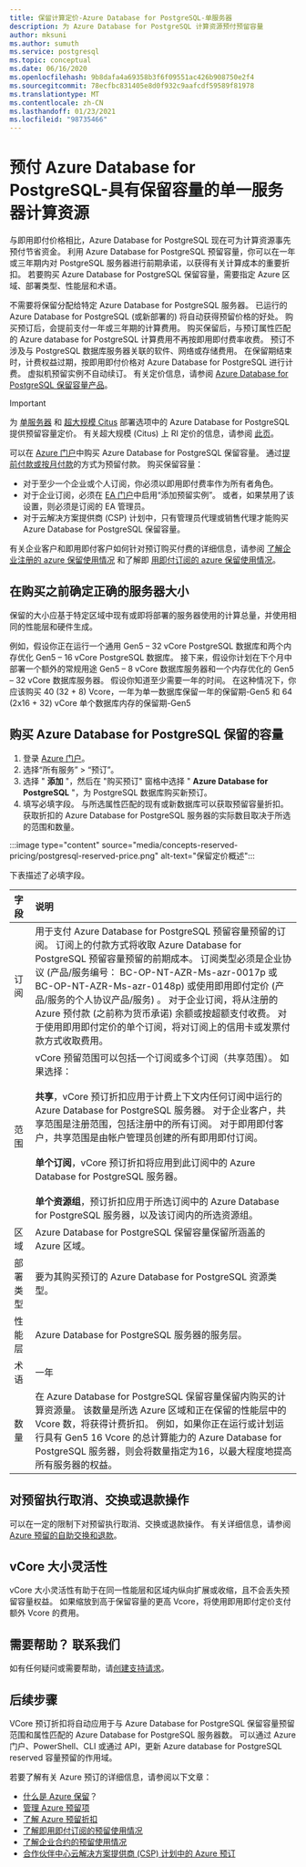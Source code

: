 ```yaml
---
title: 保留计算定价-Azure Database for PostgreSQL-单服务器
description: 为 Azure Database for PostgreSQL 计算资源预付预留容量
author: mksuni
ms.author: sumuth
ms.service: postgresql
ms.topic: conceptual
ms.date: 06/16/2020
ms.openlocfilehash: 9b8dafa4a69358b3f6f09551ac426b908750e2f4
ms.sourcegitcommit: 78ecfbc831405e8d0f932c9aafcdf59589f81978
ms.translationtype: MT
ms.contentlocale: zh-CN
ms.lasthandoff: 01/23/2021
ms.locfileid: "98735466"
---
```

# <a name="prepay-for-azure-database-for-postgresql---single-server-compute-resources-with-reserved-capacity"></a>预付 Azure Database for PostgreSQL-具有保留容量的单一服务器计算资源

与即用即付价格相比，Azure Database for PostgreSQL 现在可为计算资源事先预付节省资金。 利用 Azure Database for PostgreSQL 预留容量，你可以在一年或三年期内对 PostgreSQL 服务器进行前期承诺，以获得有关计算成本的重要折扣。 若要购买 Azure Database for PostgreSQL 保留容量，需要指定 Azure 区域、部署类型、性能层和术语。 </br>

不需要将保留分配给特定 Azure Database for PostgreSQL 服务器。 已运行的 Azure Database for PostgreSQL (或新部署的) 将自动获得预留价格的好处。 购买预订后，会提前支付一年或三年期的计算费用。 购买保留后，与预订属性匹配的 Azure database for PostgreSQL 计算费用不再按即用即付费率收费。 预订不涉及与 PostgreSQL 数据库服务器关联的软件、网络或存储费用。 在保留期结束时，计费权益过期，按即用即付价格对 Azure Database for PostgreSQL 进行计费。 虚拟机预留实例不自动续订。 有关定价信息，请参阅 [Azure Database for PostgreSQL 保留容量产品](https://azure.microsoft.com/pricing/details/postgresql/)。 </br>

> [!IMPORTANT]
> 为 [单服务器](./overview.md#azure-database-for-postgresql---single-server) 和 [超大规模 Citus](./overview.md#azure-database-for-postgresql--hyperscale-citus) 部署选项中的 Azure Database for PostgreSQL 提供预留容量定价。 有关超大规模 (Citus) 上 RI 定价的信息，请参阅 [此页](concepts-hyperscale-reserved-pricing.md)。

可以在 [Azure 门户](https://portal.azure.com/)中购买 Azure Database for PostgreSQL 保留容量。 通过[提前付款或按月付款](../cost-management-billing/reservations/prepare-buy-reservation.md)的方式为预留付款。 购买保留容量：

* 对于至少一个企业或个人订阅，你必须以即用即付费率作为所有者角色。
* 对于企业订阅，必须在 [EA 门户](https://ea.azure.com/)中启用“添加预留实例”。 或者，如果禁用了该设置，则必须是订阅的 EA 管理员。
* 对于云解决方案提供商 (CSP) 计划中，只有管理员代理或销售代理才能购买 Azure Database for PostgreSQL 保留容量。 </br>

有关企业客户和即用即付客户如何针对预订购买付费的详细信息，请参阅 [了解企业注册的 azure 保留使用情况](../cost-management-billing/reservations/understand-reserved-instance-usage-ea.md) 和了解即 [用即付订阅的 azure 保留使用情况](../cost-management-billing/reservations/understand-reserved-instance-usage.md)。


## <a name="determine-the-right-server-size-before-purchase"></a>在购买之前确定正确的服务器大小

保留的大小应基于特定区域中现有或即将部署的服务器使用的计算总量，并使用相同的性能层和硬件生成。</br>

例如，假设你正在运行一个通用 Gen5 – 32 vCore PostgreSQL 数据库和两个内存优化 Gen5 – 16 vCore PostgreSQL 数据库。 接下来，假设你计划在下个月中部署一个额外的常规用途 Gen5 – 8 vCore 数据库服务器和一个内存优化的 Gen5 – 32 vCore 数据库服务器。 假设你知道至少需要一年的时间。 在这种情况下，你应该购买 40 (32 + 8) Vcore，一年为单一数据库保留一年的保留期-Gen5 和 64 (2x16 + 32) vCore 单个数据库内存的保留期-Gen5


## <a name="buy-azure-database-for-postgresql-reserved-capacity"></a>购买 Azure Database for PostgreSQL 保留的容量

1. 登录 [Azure 门户](https://portal.azure.com/)。
2. 选择“所有服务” > “预订”。
3. 选择 " **添加** "，然后在 "购买预订" 窗格中选择 " **Azure Database for PostgreSQL** "，为 PostgreSQL 数据库购买新预订。
4. 填写必填字段。 与所选属性匹配的现有或新数据库可以获取预留容量折扣。 获取折扣的 Azure Database for PostgreSQL 服务器的实际数目取决于所选的范围和数量。


:::image type="content" source="media/concepts-reserved-pricing/postgresql-reserved-price.png" alt-text="保留定价概述":::


下表描述了必填字段。

| 字段 | 说明 |
| :------------ | :------- |
| 订阅   | 用于支付 Azure Database for PostgreSQL 预留容量预留的订阅。 订阅上的付款方式将收取 Azure Database for PostgreSQL 预留容量预留的前期成本。 订阅类型必须是企业协议 (产品/服务编号： BC-OP-NT-AZR-Ms-azr-0017p 或 BC-OP-NT-AZR-Ms-azr-0148p) 或使用即用即付定价 (产品/服务的个人协议产品/服务) 。 对于企业订阅，将从注册的 Azure 预付款 (之前称为货币承诺) 余额或按超额支付收费。 对于使用即用即付定价的单个订阅，将对订阅上的信用卡或发票付款方式收取费用。
| 范围 | vCore 预留范围可以包括一个订阅或多个订阅（共享范围）。 如果选择： </br></br> **共享**，vCore 预订折扣应用于计费上下文内任何订阅中运行的 Azure Database for PostgreSQL 服务器。 对于企业客户，共享范围是注册范围，包括注册中的所有订阅。 对于即用即付客户，共享范围是由帐户管理员创建的所有即用即付订阅。</br></br> **单个订阅**，vCore 预订折扣将应用到此订阅中的 Azure Database for PostgreSQL 服务器。 </br></br> **单个资源组**，预订折扣应用于所选订阅中的 Azure Database for PostgreSQL 服务器，以及该订阅内的所选资源组。
| 区域 | Azure Database for PostgreSQL 保留容量保留所涵盖的 Azure 区域。
| 部署类型 | 要为其购买预订的 Azure Database for PostgreSQL 资源类型。
| 性能层 | Azure Database for PostgreSQL 服务器的服务层。
| 术语 | 一年
| 数量 | 在 Azure Database for PostgreSQL 保留容量保留内购买的计算资源量。 该数量是所选 Azure 区域和正在保留的性能层中的 Vcore 数，将获得计费折扣。 例如，如果你正在运行或计划运行具有 Gen5 16 Vcore 的总计算能力的 Azure Database for PostgreSQL 服务器，则会将数量指定为16，以最大程度地提高所有服务器的权益。

## <a name="cancel-exchange-or-refund-reservations"></a>对预留执行取消、交换或退款操作

可以在一定的限制下对预留执行取消、交换或退款操作。 有关详细信息，请参阅 [Azure 预留的自助交换和退款](../cost-management-billing/reservations/exchange-and-refund-azure-reservations.md)。

## <a name="vcore-size-flexibility"></a>vCore 大小灵活性

vCore 大小灵活性有助于在同一性能层和区域内纵向扩展或收缩，且不会丢失预留容量权益。 如果缩放到高于保留容量的更高 Vcore，将使用即用即付定价支付额外 Vcore 的费用。


## <a name="need-help-contact-us"></a>需要帮助？ 联系我们

如有任何疑问或需要帮助，请[创建支持请求](https://portal.azure.com/#blade/Microsoft_Azure_Support/HelpAndSupportBlade/newsupportrequest)。

## <a name="next-steps"></a>后续步骤

VCore 预订折扣将自动应用于与 Azure Database for PostgreSQL 保留容量预留范围和属性匹配的 Azure Database for PostgreSQL 服务器数。 可以通过 Azure 门户、PowerShell、CLI 或通过 API，更新 Azure database for PostgreSQL reserved 容量预留的作用域。

若要了解有关 Azure 预订的详细信息，请参阅以下文章：

* [什么是 Azure 保留](../cost-management-billing/reservations/save-compute-costs-reservations.md)？
* [管理 Azure 预留项](../cost-management-billing/reservations/manage-reserved-vm-instance.md)
* [了解 Azure 预留折扣](../cost-management-billing/reservations/understand-reservation-charges.md)
* [了解即用即付订阅的预留使用情况](../cost-management-billing/reservations/understand-reservation-charges-postgresql.md)
* [了解企业合约的预留使用情况](../cost-management-billing/reservations/understand-reserved-instance-usage-ea.md)
* [合作伙伴中心云解决方案提供商 (CSP) 计划中的 Azure 预订](/partner-center/azure-reservations)